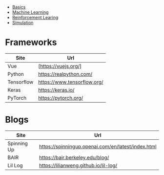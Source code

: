 * [Basics](Docs/basics.md)
* [Machine Learning](Docs/MachineLearning.md)
* [Reinforcement Learing](Docs/ReinforcementLearning.md)
* [Simulation](Docs/Simulation.md)



# Frameworks 

Site      |  Url
--------- |----------
Vue       | [https://vuejs.org/]
Python    | https://realpython.com/
Tensorflow| https://www.tensorflow.org/
Keras     | https://keras.io/
PyTorch   | https://pytorch.org/



# Blogs

Site      |  Url
--------- |----------
Spinning Up | https://spinningup.openai.com/en/latest/index.html
BAIR        | https://bair.berkeley.edu/blog/
Lil Log     | https://lilianweng.github.io/lil-log/
